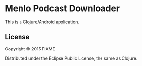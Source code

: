 # Menlo Podcast Downloader

This is a Clojure/Android application.

## License

Copyright © 2015 FIXME

Distributed under the Eclipse Public License, the same as Clojure.
